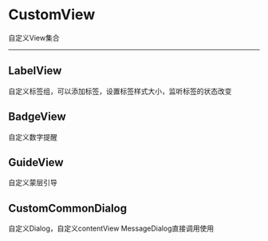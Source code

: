# CustomView

自定义View集合

*******************************************

## LabelView

自定义标签组，可以添加标签，设置标签样式大小，监听标签的状态改变

## BadgeView

自定义数字提醒

## GuideView

自定义蒙层引导

## CustomCommonDialog

自定义Dialog，自定义contentView
MessageDialog直接调用使用

